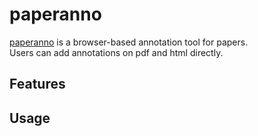 # paperanno

[paperanno](https://paperanno.github.io/paperanno/) is a browser-based annotation tool for papers.  
Users can add annotations on pdf and html directly.

## Features

## Usage
